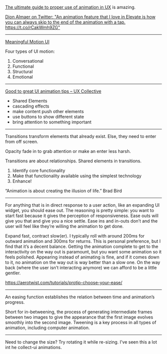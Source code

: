 [The ultimate guide to proper use of animation in UX](https://uxdesign.cc/the-ultimate-guide-to-proper-use-of-animation-in-ux-10bd98614fa9) is amazing.

[Dion Almaer on Twitter: "An animation feature that I love in Elevate is how you can always skip to the end of the animation with a tap\. https://t\.co/rCakWmh9ZG"](https://twitter.com/dalmaer/status/893936268668579840)

---

[Meaningful Motion UI](https://www.meaningfulmotionui.com)

Four types of UI motion:
1. Conversational
2. Functional
3. Structural
4. Emotional

---

[Good to great UI animation tips – UX Collective](https://uxdesign.cc/good-to-great-ui-animation-tips-7850805c12e5)

* Shared Elements
* cascading effects
* make content push other elements
* use buttons to show different state
* bring attention to something important

---


Transitions transform elements that already exist. Else, they need to enter from off screen.

Opacity fade in to grab attention or make an enter less harsh.

Transitions are about relationships. Shared elements in transitions.

1. Identify core functionality
2. Make that functionality available using the simplest technology
3. Enhance!

“Animation is about creating the illusion of life.”
Brad Bird


-------------

For anything that is in direct response to a user action, like an expanding UI widget, you should ease out. The reasoning is pretty simple: you want to start fast because it gives the perception of responsiveness. Ease outs will give you that and give you a nice settle. Ease ins and in-outs don’t and the user will feel like they’re willing the animation to get done.

Expand fast, contract slow(er). I typically roll with around 200ms for outward animation and 300ms for returns. This is personal preference, but I find that it’s a decent balance. Getting the animation complete to get to the interactivity on the way out is paramount, but you want some animation so it feels polished. Appearing instead of animating is fine, and if it comes down to it, no animation on the way out is way better than a slow one. On the way back (where the user isn’t interacting anymore) we can afford to be a little gentler.

https://aerotwist.com/tutorials/protip-choose-your-ease/

---------------

An easing function establishes the relation between time and animation’s progress.

Short for in-betweening, the process of generating intermediate frames between two images to give the appearance that the first image evolves smoothly into the second image. Tweening is a key process in all types of animation, including computer animation.

---------------

Need to change the size? Try rotating it while re-sizing. I've seen this a lot int he collect-ui animations.
